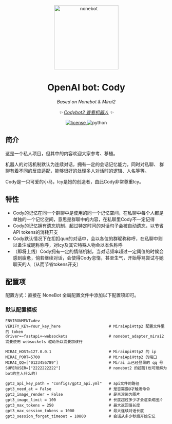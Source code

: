 <!-- markdownlint-disable MD033 MD036 MD041 -->

<p align="center">
  <a href="https://v2.nonebot.dev/"><img src="https://v2.nonebot.dev/logo.png" width="200" height="200" alt="nonebot"></a>
</p>

<div align="center">

# OpenAI bot: Cody

*Based on Nonebot & Mirai2*

_✨ [Codybot2 查看机器人](https://github.com/i2cy/CodyBot2) ✨_

</div>

<p align="center">
  <a href="https://github.com/i2cy/Nonebot-Plugin-LockingLock/master/LICENSE">
    <img src="https://img.shields.io/github/license/i2cy/Nonebot-Plugin-LockingLock.svg" alt="license">
  </a>
  <img src="https://img.shields.io/badge/python-3.7+-blue.svg" alt="python">
</p>

## 简介
这是一个私人项目，但其中的内容欢迎大家参考、移植。

机器人的对话机制默认为连续对话，拥有一定的会话记忆能力，同时对私聊、
群聊有着不同的反应适配，能够很好的处理多人对话时的逻辑、人名等等。

Cody是一只可爱的小马，Icy是她的创造者，由此Cody非常尊重Icy。

## 特性
 - Cody的记忆在同一个群聊中是使用的同一个记忆空间，在私聊中每个人都是
   单独的一个记忆空间，意思是群聊中的内容，在私聊里Cody不一定记得
 - Cody的记忆拥有遗忘机制，超过特定时间的对话句子会被自动遗忘，以节省
   API tokens的消耗开支
 - Cody默认情况下在扣扣qun的对话中，会以各位的群昵称称呼，在私聊中则
   以备注或昵称称呼，对Icy及其它特殊人物会以本名称呼
 - （即将上线）Cody拥有一定的情绪机制，当对话频率超过一定阈值的时候会
   感到疲惫，倘若继续对话，会使得Cody怠惰，甚至生气，开始辱骂尝试与她
   聊天的人（从而节省tokens开支）

## 配置项

配置方式：直接在 NoneBot 全局配置文件中添加以下配置项即可。

### 默认配置模板
    ENVIRONMENT=dev
    VERIFY_KEY=Your_key_here                     # MiraiApiHttp2 配置文件里的 token
    driver=~fastapi+~websockets                  # nonebot_adapter_mirai2 需要使用 websockets 驱动所以需要加该行
    
    MIRAI_HOST=127.0.0.1                         # MiraiApiHttp2 的 ip
    MIRAI_PORT=5700                              # MiraiApiHttp2 的端口
    MIRAI_QQ=["0123456789"]                      # Mirai 上已经登录的 qq 号
    SUPERUSER=["2222222222"]                     # nonebot2 的超管(也可理解为bot的主人什么的)
    
    gpt3_api_key_path = "configs/gpt3_api.yml"   # api文件的路径
    gpt3_need_at = False                         # 是否需要@才触发命令
    gpt3_image_render = False                    # 是否渲染为图片
    gpt3_image_limit = 100                       # 长度超过多少才会渲染成图片
    gpt3_max_tokens = 250                        # 最大返回值长度
    gpt3_max_session_tokens = 1000               # 最大连续对话长度
    gpt3_session_forget_timeout = 10800          # 会话从多少秒后开始忘记
